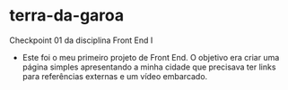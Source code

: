 # terra-da-garoa
Checkpoint 01 da disciplina Front End I

+ Este foi o meu primeiro projeto de Front End. O objetivo era criar uma página simples apresentando a minha cidade que precisava ter links para referências externas e um vídeo embarcado.
